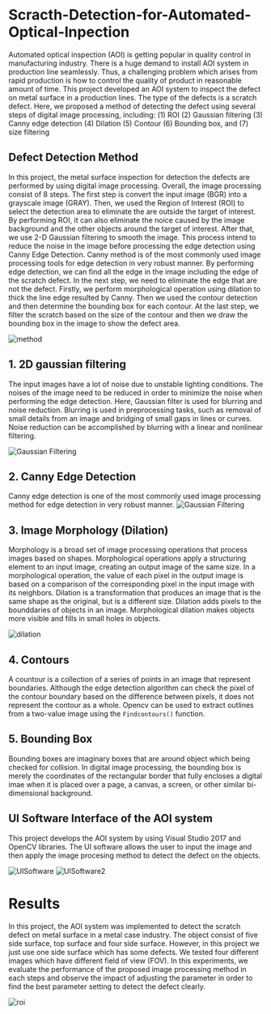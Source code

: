 # Scracth-Detection-for-Automated-Optical-Inpection

Automated optical inspection (AOI) is getting popular in quality control in manufacturing industry. There is a huge demand to install AOI system in production line seamlessly. Thus, a challenging problem which arises from rapid production is how to control the quality of product in reasonable amount of time.
This project developed an AOI system to inspect the defect on metal surface in a production lines. The type of the defects is a scratch defect. Here, we proposed a method of detecting the defect using several steps of digital image processing, including: 
(1) ROI
(2) Gaussian filtering
(3) Canny edge detection
(4) Dilation
(5) Contour
(6) Bounding box, and 
(7) size filtering

## Defect Detection Method

In this project, the metal surface inspection for detection the defects are performed by using digital image processing. Overall, the image processing consist of 8 steps. The first step is convert the input image (BGR) into a grayscale image (GRAY). Then, we used the Region of Interest (ROI) to select the detection area to eliminate the are outside the target of interest. By performing ROI, it can also eliminate the noice caused by the image background and the other objects around the target of interest. After that, we use 2-D Gaussian filtering to smooth the image. This process intend to reduce the noise in the image before processing the edge detection using Canny Edge Detection. Canny method is of the most commonly used image processing tools for edge detection in very robust manner. By performing edge detection, we can find all the edge in the image including the edge of the scratch defect. In the next step, we need to eliminate the edge that are not the defect. Firstly, we perform morphological operation using dilation to thick the line edge resulted by Canny. Then we used the contour detection and then determine the bounding box for each contour. At the last step, we filter the scratch based on the size of the contour and then we draw the bounding box in the image to show the defect area.

![method](images/method.PNG)

## 1. 2D gaussian filtering

The input images have a lot of noise due to unstable lighting conditions. The noises of the image need to be reduced in order to minimize the noise when performing the edge detection. Here, Gaussian filter is used for blurring and noise reduction. Blurring is used in preprocessing tasks, such as removal of small details from an image and bridging of small gaps in lines or curves. Noise reduction can be accomplished by blurring with a linear and nonlinear filtering.

![Gaussian Filtering](/images/gaussian.PNG)

## 2. Canny Edge Detection

Canny edge detection is one of the most commonly used image processing method for edge detection in very robust manner. 
![Gaussian Filtering](/images/canny-edges.PNG)

## 3. Image Morphology (Dilation)

Morphology is a broad set of image processing operations that process images based on shapes. Morphological operations apply a structuring element to an input image, creating an output image of the same size. In a morphological operation, the value of each pixel in the output image is based on a comparison of the corresponding pixel in the input image with its neighbors. Dilation is a transformation that produces an image that is the same shape as the original, but is a different size. Dilation adds pixels to the bounddaries of objects in an image. Morphological dilation makes objects more visible and fills in small holes in objects.

![dilation](images/results.PNG)


## 4. Contours

A countour is a collection of a series of points in an image that represent boundaries. Although the edge detection algorithm can check the pixel of the contour boundary based on the difference between pixels, it does not represent the contour as a whole. Opencv can be used to extract outlines from a two-value image using the `Findcontours()` function.

## 5. Bounding Box

Bounding boxes are imaginary boxes that are around object which being checked for collision. In digital image processing, the bounding box is merely the coordinates of the rectangular border that fully encloses a digital imae when it is placed over a page, a canvas, a screen, or other similar bi-dimensional background.

## UI Software Interface of the AOI system

This project develops the AOI system by using Visual Studio 2017 and OpenCV libraries. The UI software allows the user to input the image and then apply the image procesing method to detect the defect on the objects.

![UISoftware](images/user-interface-design-1.PNG)
![UISoftware2](images/user-interface-design-2.PNG)


# Results

In this project, the AOI system was implemented to detect the scratch defect on metal surface in a metal case industry. The object consist of five side surface, top surface and four side surface. However, in this project we just use one side surface which has some defects. We tested four different images which have different field of view (FOV). In this experiments, we evaluate the performance of the proposed image processing method in each steps and observe the impact of adjusting the parameter in order to find the best parameter setting to detect the defect clearly.

![roi](images/final-results.PNG)
